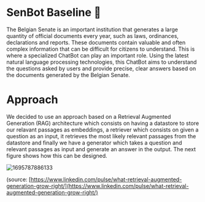 # SenBot Baseline 🤖

The Belgian Senate is an important institution that generates a large quantity of official documents every year, such as laws, ordinances, declarations and reports. These documents contain valuable and often complex information that can be difficult for citizens to understand. This is where a specialized ChatBot can play an important role. Using the latest natural language processing technologies, this ChatBot aims to understand the questions asked by users and provide precise, clear answers based on the documents generated by the Belgian Senate.


# Approach

We decided to use an approach based on a Retrieval Augmented Generation (RAG) architecture which consists on having a datastore to store our relavant passages as embeddings, a retriever which consists on given a question as an input, it retrieves the most likely relevant passages from the datastore and finally we have a generator which takes a question and relevant passages as input and generate an answer in the output. The next figure shows how this can be designed.

![1695787886133](https://github.com/belgiansenate/senbot-baseline/assets/56476929/862d87fa-e806-41cd-bca0-3b8e6012b8a5)

(source: [https://www.linkedin.com/pulse/what-retrieval-augmented-generation-grow-right/](https://www.linkedin.com/pulse/what-retrieval-augmented-generation-grow-right/)
